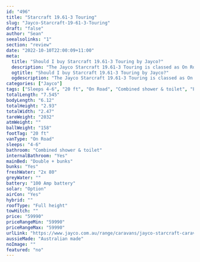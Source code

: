 ```yaml
---
id: "496"
title: "Starcraft 19.61-3 Touring"
slug: "Jayco-Starcraft-19-61-3-Touring"
draft: "false"
author: "Sean"
seealsolinks: "1"
section: "review"
date: "2022-10-10T22:00:09+11:00"
meta:
  title: "Should I buy Starcraft 19.61-3 Touring by Jayco?"
  description: "The Jayco Starcraft 19.61-3 Touring is classed as On Road, and sleeps 4-6 people. It is Australian made and comes in at 20 ft. It generally has Combined shower & toilet."
  ogtitle: "Should I buy Starcraft 19.61-3 Touring by Jayco?"
  ogdescription: "The Jayco Starcraft 19.61-3 Touring is classed as On Road, and sleeps 4-6 people. It is Australian made and comes in at 20 ft. It generally has Combined shower & toilet."
categories: ["Jayco"]
tags: ["Sleeps 4-6", "20 ft", "On Road", "Combined shower & toilet", "Full height", "50 - 60k"]
totalLength: "7.545"
bodyLength: "6.12"
totalHeight: "2.93"
totalWidth: "2.47"
tareWeight: "2032"
atmWeight: ""
ballWeight: "158"
footTag: "20 ft"
vanType: "On Road"
sleeps: "4-6"
bathroom: "Combined shower & toilet"
internalBathroom: "Yes"
mainBed: "Double + bunks"
bunks: "Yes"
freshWater: "2x 80"
greyWater: ""
battery: "100 Amp battery"
solar: "Option"
airCon: "Yes"
hybrid: ""
roofType: "Full height"
towHitch: ""
price: "59990"
priceRangeMin: "59990"
priceRangeMax: "59990"
urlLink: "https://www.jayco.com.au/range/caravans/jayco-starcraft-caravan/floor-plans/touring/starcraft-1961-3sc-my22"
aussieMade: "Australian made"
noImage: ""
featured: "no"
---
```

